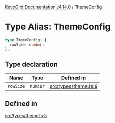 [RevoGrid Documentation v4.14.0](README.md) / ThemeConfig

# Type Alias: ThemeConfig

```ts
type ThemeConfig: {
  rowSize: number;
};
```

## Type declaration

| Name | Type | Defined in |
| ------ | ------ | ------ |
| `rowSize` | `number` | [src/types/theme.ts:6](https://github.com/revolist/revogrid/blob/2b1eda543a592a83efe8431f6a1b419eb9a6f193/src/types/theme.ts#L6) |

## Defined in

[src/types/theme.ts:5](https://github.com/revolist/revogrid/blob/2b1eda543a592a83efe8431f6a1b419eb9a6f193/src/types/theme.ts#L5)
